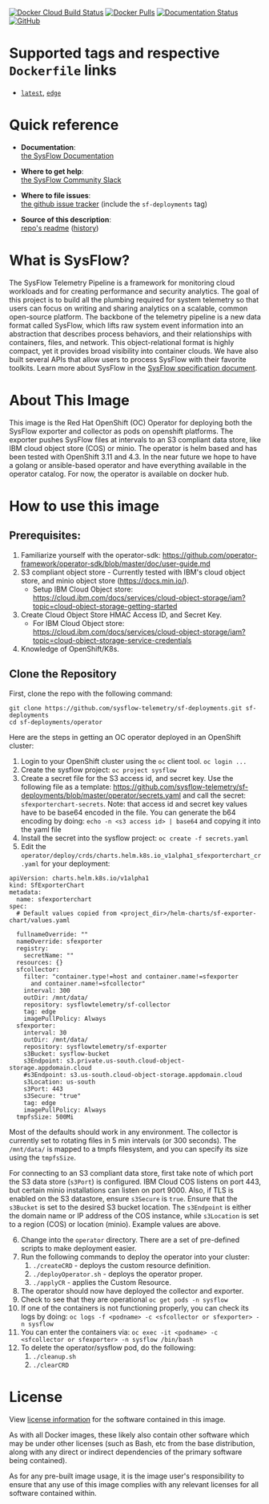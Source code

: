[![Docker Cloud Build Status](https://img.shields.io/docker/cloud/build/sysflowtelemetry/oc-operator)](https://hub.docker.com/r/sysflowtelemetry/oc-operator/builds)
[![Docker Pulls](https://img.shields.io/docker/pulls/sysflowtelemetry/oc-operator)](https://hub.docker.com/r/sysflowtelemetry/oc-operator)
[![Documentation Status](https://readthedocs.org/projects/sysflow/badge/?version=latest)](https://sysflow.readthedocs.io/en/latest/?badge=latest)
[![GitHub](https://img.shields.io/github/license/sysflow-telemetry/sf-deployments)](https://github.com/sysflow-telemetry/sf-deployments/blob/master/LICENSE.md)

# Supported tags and respective `Dockerfile` links

-	[`latest`](https://github.com/sysflow-telemetry/sf-deployments/blob/master/operator/build/Dockerfile), [`edge`](https://github.com/sysflow-telemetry/sf-deployments/blob/dev/operator/build/Dockerfile)

# Quick reference

-	**Documentation**:  
	[the SysFlow Documentation](https://sysflow.readthedocs.io)
  
-	**Where to get help**:  
	[the SysFlow Community Slack](https://join.slack.com/t/sysflow-telemetry/shared_invite/enQtODA5OTA3NjE0MTAzLTlkMGJlZDQzYTc3MzhjMzUwNDExNmYyNWY0NWIwODNjYmRhYWEwNGU0ZmFkNGQ2NzVmYjYxMWFjYTM1MzA5YWQ)

-	**Where to file issues**:  
	[the github issue tracker](https://github.com/sysflow-telemetry/sf-docs/issues) (include the `sf-deployments` tag)

-	**Source of this description**:  
	[repo's readme](https://github.com/sysflow-telemetry/sf-deployments/edit/master/operator/README.md) ([history](https://github.com/sysflow-telemetry/sf-deployments/commits/master/operator))

# What is SysFlow?

The SysFlow Telemetry Pipeline is a framework for monitoring cloud workloads and for creating performance and security analytics. The goal of this project is to build all the plumbing required for system telemetry so that users can focus on writing and sharing analytics on a scalable, common open-source platform. The backbone of the telemetry pipeline is a new data format called SysFlow, which lifts raw system event information into an abstraction that describes process behaviors, and their relationships with containers, files, and network. This object-relational format is highly compact, yet it provides broad visibility into container clouds. We have also built several APIs that allow users to process SysFlow with their favorite toolkits. Learn more about SysFlow in the [SysFlow specification document](https://sysflow.readthedocs.io/en/latest/spec.html).

# About This Image

This image is the Red Hat OpenShift (OC) Operator for deploying both the SysFlow exporter and collector as pods on openshift platforms.  The exporter pushes SysFlow files at intervals to an S3 compliant data store, like IBM cloud object store (COS) or minio.   The operator is helm based and has been tested with OpenShift 3.11 and 4.3. 
In the near future we hope to have a golang or ansible-based operator and have everything available in the operator catalog.  For now, the operator is available on docker hub.

# How to use this image

## Prerequisites:

1. Familiarize yourself with the operator-sdk:  https://github.com/operator-framework/operator-sdk/blob/master/doc/user-guide.md
2. S3 compliant object store - Currently tested with IBM's cloud object store, and minio object store (https://docs.min.io/). 
    * Setup IBM Cloud Object store: https://cloud.ibm.com/docs/services/cloud-object-storage/iam?topic=cloud-object-storage-getting-started
3. Create Cloud Object Store HMAC Access ID, and Secret Key.
    * For IBM Cloud Object store: https://cloud.ibm.com/docs/services/cloud-object-storage/iam?topic=cloud-object-storage-service-credentials
4. Knowledge of OpenShift/K8s.

## Clone the Repository

First, clone the repo with the following command:
```
git clone https://github.com/sysflow-telemetry/sf-deployments.git sf-deployments
cd sf-deployments/operator
```
Here are the steps in getting an OC operator deployed in an OpenShift cluster:

1. Login to your OpenShift cluster using the `oc` client tool. `oc login ...`
2. Create the sysflow project: `oc project sysflow`
3. Create a secret file for the S3 access id, and secret key.  Use the following file as a template: https://github.com/sysflow-telemetry/sf-deployments/blob/master/operator/secrets.yaml and call the secret: `sfexporterchart-secrets`. 
   Note: that access id and secret key values have to be base64 encoded in the file. You can generate the b64 encoding by doing:  `echo -n <s3 access id> | base64` and copying it into the yaml file
4. Install the secret into the sysflow project: `oc create -f secrets.yaml`
5. Edit the `operator/deploy/crds/charts.helm.k8s.io_v1alpha1_sfexporterchart_cr.yaml` for your deployment:


```
apiVersion: charts.helm.k8s.io/v1alpha1
kind: SfExporterChart
metadata:
  name: sfexporterchart
spec:
  # Default values copied from <project_dir>/helm-charts/sf-exporter-chart/values.yaml
  
  fullnameOverride: ""
  nameOverride: sfexporter
  registry:
    secretName: ""
  resources: {}
  sfcollector:
    filter: "container.type!=host and container.name!=sfexporter
      and container.name!=sfcollector"
    interval: 300
    outDir: /mnt/data/
    repository: sysflowtelemetry/sf-collector
    tag: edge
    imagePullPolicy: Always
  sfexporter:
    interval: 30
    outDir: /mnt/data/
    repository: sysflowtelemetry/sf-exporter
    s3Bucket: sysflow-bucket
    s3Endpoint: s3.private.us-south.cloud-object-storage.appdomain.cloud
    #s3Endpoint: s3.us-south.cloud-object-storage.appdomain.cloud
    s3Location: us-south
    s3Port: 443
    s3Secure: "true"
    tag: edge
    imagePullPolicy: Always
  tmpfsSize: 500Mi
```

Most of the defaults should work in any environment.  The collector is
currently set to rotating files in 5 min intervals (or 300 seconds).   The `/mnt/data/` is mapped to a tmpfs filesystem, and you can specify its size using the `tmpfsSize`.  

For connecting to an S3 compliant data store, first take note of which port the S3 data store (`s3Port`) is configured.  IBM Cloud COS listens on port 443, but certain minio installations can listen on 
port 9000.  Also, if TLS is enabled on the S3 datastore, ensure `s3Secure` is `true`.  Ensure that the `s3Bucket` is set to the desired S3 bucket location.   The `s3Endpoint`  is either the domain name or IP
address of the COS instance, while `s3Location` is set to a region (COS) or location (minio).  Example values are above.

6. Change into the `operator` directory.  There are a set of pre-defined scripts to make deployment easier.
7.  Run the following commands to deploy the operator into your cluster:
    1. `./createCRD` -  deploys the custom resource definition.
    2. `./deployOperator.sh` - deploys the operator proper.
    3. `./applyCR` - applies the Custom Resource.
8. The operator should now have deployed the collector and exporter.
9. Check to see that they are operational `oc get pods -n sysflow`
10. If one of the containers is not functioning properly, you can check its logs by doing: `oc logs -f <podname> -c <sfcollector or sfexporter> -n sysflow` 
11. You can enter the containers via: `oc exec -it <podname> -c <sfcollector or sfexporter> -n sysflow /bin/bash` 
12. To delete the operator/sysflow pod, do the following:
    1. `./cleanup.sh`
    2. `./clearCRD`

# License

View [license information](https://github.com/sysflow-telemetry/sf-deployments/tree/master/operator/LICENSE.md) for the software contained in this image.

As with all Docker images, these likely also contain other software which may be under other licenses (such as Bash, etc from the base distribution, along with any direct or indirect dependencies of the primary software being contained).

As for any pre-built image usage, it is the image user's responsibility to ensure that any use of this image complies with any relevant licenses for all software contained within.
